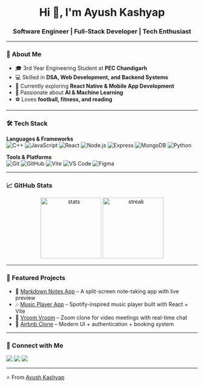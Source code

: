 <!-- Profile README for Ayush Kashyap -->

<h1 align="center">Hi 👋, I'm Ayush Kashyap</h1>
<h3 align="center">Software Engineer | Full-Stack Developer | Tech Enthusiast</h3>

---

### 🚀 About Me
- 🎓 3rd Year Engineering Student at **PEC Chandigarh**
- 💻 Skilled in **DSA, Web Development, and Backend Systems**
- 📱 Currently exploring **React Native & Mobile App Development**
- 🤖 Passionate about **AI & Machine Learning**
- ⚽ Loves **football, fitness, and reading**

---

### 🛠️ Tech Stack

**Languages & Frameworks**  
![C++](https://img.shields.io/badge/-C++-00599C?logo=cplusplus&logoColor=white)    ![JavaScript](https://img.shields.io/badge/-JavaScript-F7DF1E?logo=javascript&logoColor=black)    ![React](https://img.shields.io/badge/-React-61DAFB?logo=react&logoColor=black)    ![Node.js](https://img.shields.io/badge/-Node.js-339933?logo=node.js&logoColor=white)    ![Express](https://img.shields.io/badge/-Express.js-000000?logo=express&logoColor=white)    ![MongoDB](https://img.shields.io/badge/-MongoDB-47A248?logo=mongodb&logoColor=white)    ![Python](https://img.shields.io/badge/-Python-3776AB?logo=python&logoColor=white)

**Tools & Platforms**  
![Git](https://img.shields.io/badge/-Git-F05032?logo=git&logoColor=white)    ![GitHub](https://img.shields.io/badge/-GitHub-181717?logo=github&logoColor=white)    ![Vite](https://img.shields.io/badge/-Vite-646CFF?logo=vite&logoColor=white)    ![VS Code](https://img.shields.io/badge/-VS%20Code-007ACC?logo=visual-studio-code&logoColor=white)    ![Figma](https://img.shields.io/badge/-Figma-F24E1E?logo=figma&logoColor=white)

---

### 📈 GitHub Stats

<p align="center">
  <img src="https://github-readme-stats.vercel.app/api?username=ayushkashyap&show_icons=true&theme=tokyonight" alt="stats" height="160"/>
  <img src="https://github-readme-streak-stats.herokuapp.com/?user=ayushkashyap&theme=tokyonight" alt="streak" height="160"/>
</p>

---

### 🌟 Featured Projects
- 📝 [Markdown Notes App](https://github.com/yourusername/markdown-notes) – A split-screen note-taking app with live preview  
- 🎶 [Music Player App](https://github.com/yourusername/music-player) – Spotify-inspired music player built with React + Vite  
- 💬 [Vroom Vroom](https://github.com/yourusername/vroom-vroom) – Zoom clone for video meetings with real-time chat  
- 🏡 [Airbnb Clone](https://github.com/yourusername/airbnb-clone) – Modern UI + authentication + booking system  

---

### 🤝 Connect with Me
<p align="left">
<a href="https://www.linkedin.com/in/ayushkashyap" target="_blank"><img src="https://img.shields.io/badge/-LinkedIn-0077B5?logo=linkedin&logoColor=white"/></a>
<a href="mailto:ayushkashyap@example.com"><img src="https://img.shields.io/badge/-Gmail-D14836?logo=gmail&logoColor=white"/></a>
<a href="https://github.com/ayushkashyap"><img src="https://img.shields.io/badge/-GitHub-181717?logo=github&logoColor=white"/></a>
</p>

---

⭐️ From [Ayush Kashyap](https://github.com/ayushkashyap)
